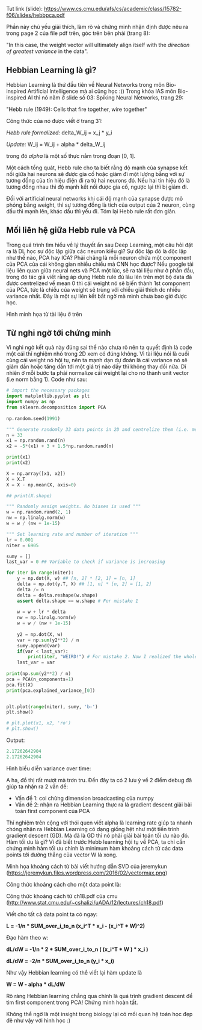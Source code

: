Tut link (slide): https://www.cs.cmu.edu/afs/cs/academic/class/15782-f06/slides/hebbpca.pdf

Phần này chủ yếu giải thích, làm rõ và chứng minh nhận định được nêu ra trong page 2 của file pdf trên, góc trên bên phải (trang 8):

"In this case, the weight vector will ultimately align itself with the *direction of greatest variance* in the data".

## Hebbian Learning là gì?

Hebbian Learning là thứ đầu tiên về Neural Networks trong môn Bio-inspired Artificial Intelligence mà ai cũng học :)) Trong khóa IAS môn Bio-inspired AI thì nó nằm ở slide số 03: Spiking Neural Networks, trang 29: 

"Hebb rule (1949): Cells that fire together, wire together"

Công thức của nó được viết ở trang 31:

*Hebb rule formalized:* delta_W_ij = x_j * y_i

*Update:* W_ij = W_ij + alpha * delta_W_ij

trong đó *alpha* là một số thực nằm trong đoạn [0, 1]. 

Một cách tổng quát, Hebb rule cho ta biết rằng độ mạnh của synapse kết nối giữa hai neurons sẽ được gia cố hoặc giảm đi một lượng bằng với sự tương đồng của tín hiệu điện đi ra từ hai neurons đó. Nếu hai tín hiệu đó là tương đồng nhau thì độ mạnh kết nối được gia cố, ngược lại thì bị giảm đi.

Đối với artificial neural networks khi cái độ mạnh của synapse được mô phỏng bằng weight, thì sự tương đồng là tích của output của 2 neuron, cùng dấu thì mạnh lên, khác dấu thì yếu đi. Tóm lại Hebb rule rất đơn giản.

## Mối liên hệ giữa Hebb rule và PCA

Trong quá trình tìm hiểu về lý thuyết ẩn sau Deep Learning, một câu hỏi đặt ra là DL học sự độc lập giữa các neuron kiểu gì? Sự độc lập đó là độc lập như thế nào, PCA hay ICA? Phải chăng là mỗi neuron chứa một component của PCA của cái không gian nhiều chiều mà CNN học được? Nếu google tài liệu liên quan giữa neural nets và PCA một lúc, sẽ ra tài liệu như ở phần đầu, trong đó tác giả viết rằng áp dụng Hebb rule đủ lâu lên trên một bộ data đã được centrelized về mean 0 thì cái weight nó sẽ biến thành 1st component của PCA, tức là chiều của weight sẽ trùng với chiều giải thích dc nhiều variance nhất. Đây là một sự liên kết bất ngờ mà mình chưa bao giờ được học.

Hình minh họa từ tài liệu ở trên

## Từ nghi ngờ tới chứng minh
Vì nghi ngờ kết quả này đúng sai thế nào chưa rõ nên ta quyết định là code một cái thí nghiệm nhỏ trong 2D xem có đúng không. Vì tài liệu nói là cuối cùng cái weight nó hội tụ, nên ta mạnh dạn dự đoán là cái variance nó sẽ giảm dần hoặc tăng dần tới một giá trị nào đấy thì không thay đổi nữa. Dĩ nhiên ở mỗi bước ta phải normalize cái weight lại cho nó thành unit vector (i.e norm bằng 1). Code như sau:

```python
# import the necessary packages
import matplotlib.pyplot as plt
import numpy as np
from sklearn.decomposition import PCA
 
np.random.seed(1991)

""" Generate randomly 33 data points in 2D and centrelize them (i.e. mean = 0) """
n = 33
x1 = np.random.rand(n)
x2 = -5*(x1) + 3 + 1.5*np.random.rand(n)

print(x1)
print(x2)

X = np.array([x1, x2])
X = X.T
X = X - np.mean(X, axis=0) 

## print(X.shape)

""" Randomly assign weights. No biases is used """
w = np.random.rand(2, 1)
nw = np.linalg.norm(w)
w = w / (nw + 1e-15)

""" Set learning rate and number of iteration """
lr = 0.001
niter = 6905

sumy = []
last_var = 0 ## Variable to check if variance is increasing

for iter in range(niter):
    y = np.dot(X, w) ## [n, 2] * [2, 1] = [n, 1]
    delta = np.dot(y.T, X) ## [1, n] * [n, 2] = [1, 2]
    delta /= n
    delta = delta.reshape(w.shape)
    assert delta.shape == w.shape # For mistake 1
    
    w = w + lr * delta
    nw = np.linalg.norm(w)
    w = w / (nw + 1e-15)
    
    y2 = np.dot(X, w)
    var = np.sum(y2**2) / n
    sumy.append(var)
    if(var < last_var):
        print(iter, "WEIRD!") # For mistake 2. Now I realized the whole thing is just gradient descent
    last_var = var
    
print(np.sum(y2**2) / n)
pca = PCA(n_components=1)
pca.fit(X)
print(pca.explained_variance_[0])


plt.plot(range(niter), sumy, 'b-')
plt.show()

# plt.plot(x1, x2, 'ro')
# plt.show()
```
Output: 
```python
2.17262642904
2.17262642904
```

Hình biểu diễn variance over time:


A ha, đồ thị rất mượt mà trơn tru. Đến đây ta có 2 lưu ý về 2 điểm debug đã giúp ta nhận ra 2 vấn đề:

 - Vấn đề 1: coi chừng dimension broadcasting của numpy
 - Vấn đề 2: nhận ra Hebbian Learning thực ra là gradient descent giải bài toán first component của PCA

Thí nghiệm trên cộng với thói quen viết alpha là learning rate giúp ta nhanh chóng nhận ra Hebbian Learning có dạng giống hệt như một tiến trình gradient descent (GD). Mà đã là GD thì nó phải giải bài toán tối ưu nào đó. Hàm tối ưu là gì? Vì đã biết trước Hebb learning hội tụ về PCA, ta chỉ cần chứng minh hàm tối ưu chính là minimum hàm khoảng cách từ các data points tới đường thẳng của vector W là xong.

Minh họa khoảng cách từ bài viết hướng dẫn SVD của jeremykun (https://jeremykun.files.wordpress.com/2016/02/vectormax.png)

Công thức khoảng cách cho một data point là:

Công thức khoảng cách từ ch18.pdf của cmu (http://www.stat.cmu.edu/~cshalizi/uADA/12/lectures/ch18.pdf)

Viết cho tất cả data point ta có ngay:

**L = -1/n * SUM_over_i_to_n (x_i^T * x_i - (x_i^T * W)^2)**

Đạo hàm theo w:

**dL/dW = -1/n * 2 * SUM_over_i_to_n ( (x_i^T * W ) * x_i )**

**dL/dW = -2/n * SUM_over_i_to_n (y_i * x_i)**

Như vậy Hebbian learning có thể viết lại hàm update là

**W = W - alpha * dL/dW**

Rõ ràng Hebbian learning chẳng qua chính là quá trình gradient descent để tìm first component trong PCA! Chứng minh hoàn tất.

Không thể ngờ là một insight trong biology lại có mối quan hệ toán học đẹp đẽ như vậy với hình học :)
